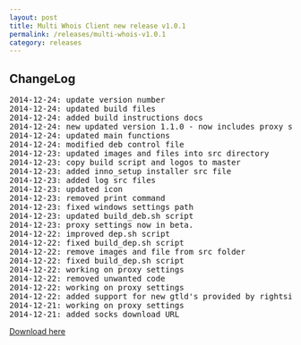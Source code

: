 ```yaml
---
layout: post
title: Multi Whois Client new release v1.0.1
permalink: /releases/multi-whois-v1.0.1
category: releases
---
```


ChangeLog
---
<pre>
2014-12-24: update version number
2014-12-24: updated build files
2014-12-24: added build instructions docs
2014-12-24: new updated version 1.1.0 - now includes proxy support and settings feature
2014-12-24: updated main functions
2014-12-24: modified deb control file
2014-12-23: updated images and files into src directory
2014-12-23: copy build script and logos to master
2014-12-23: added inno_setup installer src file
2014-12-23: added log src files
2014-12-23: updated icon
2014-12-23: removed print command
2014-12-23: fixed windows settings path
2014-12-23: updated build_deb.sh script
2014-12-23: proxy settings now in beta.
2014-12-22: improved dep.sh script
2014-12-22: fixed build_dep.sh script
2014-12-22: remove images and file from src folder
2014-12-22: fixed build_dep.sh script
2014-12-22: working on proxy settings
2014-12-22: removed unwanted code
2014-12-22: working on proxy settings
2014-12-22: added support for new gtld's provided by rightside
2014-12-21: working on proxy settings
2014-12-21: added socks download URL
</pre>

[Download here](http://sourceforge.net/projects/xwh0i5/files/)